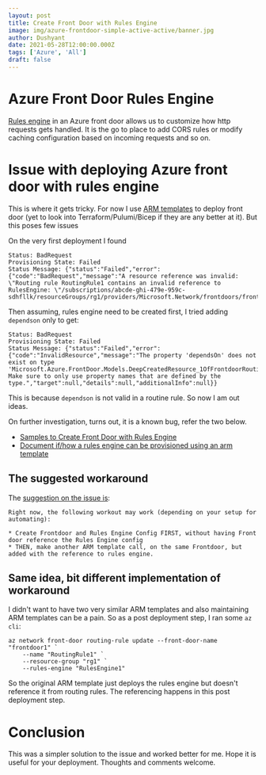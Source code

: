 ```yaml
---
layout: post
title: Create Front Door with Rules Engine
image: img/azure-frontdoor-simple-active-active/banner.jpg
author: Dushyant
date: 2021-05-28T12:00:00.000Z
tags: ['Azure', 'All']
draft: false
---
```


# Azure Front Door Rules Engine

[Rules engine](https://docs.microsoft.com/en-us/azure/frontdoor/front-door-rules-engine) in an Azure front door allows us to customize how http requests gets handled. It is the go to place to add CORS rules or modify caching configuration based on incoming requests and so on.

# Issue with deploying Azure front door with rules engine

This is where it gets tricky. For now I use [ARM templates](https://docs.microsoft.com/en-us/azure/azure-resource-manager/templates/overview) to deploy front door (yet to look into Terraform/Pulumi/Bicep if they are any better at it). But this poses few issues

On the very first deployment I found

```
Status: BadRequest 
Provisioning State: Failed 
Status Message: {"status":"Failed","error":{"code":"BadRequest","message":"A resource reference was invalid: \"Routing rule RoutingRule1 contains an invalid reference to RulesEngine: \"/subscriptions/abcde-ghi-479e-959c-sdhfllk/resourceGroups/rg1/providers/Microsoft.Network/frontdoors/frontdoor1/rulesengines/RulesEngine1\"\"","target":null,"details":null,"additionalInfo":null}} 
```

Then assuming, rules engine need to be created first, I tried adding `dependson` only to get:

```
Status: BadRequest
Provisioning State: Failed
Status Message: {"status":"Failed","error":{"code":"InvalidResource","message":"The property 'dependsOn' does not exist on type 'Microsoft.Azure.FrontDoor.Models.DeepCreatedResource_1OfFrontdoorRoutingRuleEntityV2'. Make sure to only use property names that are defined by the type.","target":null,"details":null,"additionalInfo":null}}
```

This is because `dependson` is not valid in a routine rule. So now I am out ideas.

On further investigation, turns out, it is a known bug, refer the two below.
* [Samples to Create Front Door with Rules Engine](https://github.com/MicrosoftDocs/azure-docs/issues/65782)
* [Document if/how a rules engine can be provisioned using an arm template](https://github.com/MicrosoftDocs/azure-docs/issues/61497)

## The suggested workaround

The [suggestion on the issue is](https://github.com/MicrosoftDocs/azure-docs/issues/65782#issuecomment-724416237):
```
Right now, the following workout may work (depending on your setup for automating):

* Create Frontdoor and Rules Engine Config FIRST, without having Front door reference the Rules Engine config
* THEN, make another ARM template call, on the same Frontdoor, but added with the reference to rules engine.
```

## Same idea, bit different implementation of workaround

I didn't want to have two very similar ARM templates and also maintaining ARM templates can be a pain. So as a post deployment step, I ran some `az cli`:
```
az network front-door routing-rule update --front-door-name "frontdoor1" `
    --name "RoutingRule1" `
    --resource-group "rg1" `
    --rules-engine "RulesEngine1"
```

So the original ARM template just deploys the rules engine but doesn't reference it from routing rules. The referencing happens in this post deployment step.

# Conclusion

This was a simpler solution to the issue and worked better for me. Hope it is useful for your deployment. Thoughts and comments welcome.
